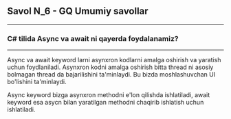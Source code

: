 ## Savol N_6 - GQ Umumiy savollar

---

### C# tilida Async va await ni qayerda foydalanamiz?

---

Async va await keyword larni asynxron kodlarni amalga oshirish va yaratish uchun foydlaniladi.
Asynxron kodni amalga oshirish bitta thread ni asosiy bolmagan thread da bajarilishini ta'minlaydi.
Bu bizda moshlashuvchan UI bo'lishini ta'minlaydi. 

Async keyword bizga asynxron methodni e'lon qilishda ishlatiladi, await keyword esa asycn bilan yaratilgan
methodni chaqirib ishlatish uchun ishlatiladi.

